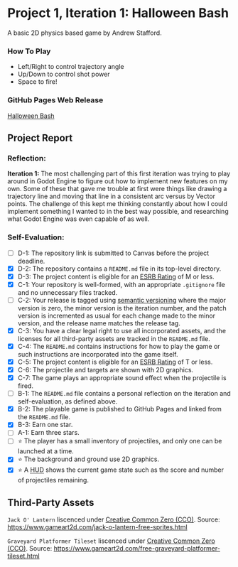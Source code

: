 # Project 1, Iteration 1: Halloween Bash
A basic 2D physics based game by Andrew Stafford.

### How To Play
- Left/Right to control trajectory angle
- Up/Down to control shot power
- Space to fire!

### GitHub Pages Web Release
[Halloween Bash](https://bsu-cs315.github.io/P1--Halloween-Bash/)

## Project Report
### Reflection:
**Iteration 1:**
The most challenging part of this first iteration was trying to play around in Godot Engine to figure out how to implement new features on my own. Some of these that gave me trouble at first were things like drawing a trajectory line and moving that line in a consistent arc versus by Vector points. The challenge of this kept me thinking constantly about how I could implement something I wanted to in the best way possible, and researching what Godot Engine was even capable of as well.

### Self-Evaluation:
- [ ] D-1: The repository link is submitted to Canvas before the project deadline.
- [x] D-2: The repository contains a <code>README.md</code> file in its top-level directory.
- [x] D-3: The project content is eligible for an <a href="https://www.esrb.org/ratings-guide/">ESRB Rating</a> of M or less.
- [x] C-1: Your repository is well-formed, with an appropriate <code>.gitignore</code> file and no unnecessary files tracked.
- [ ] C-2: Your release is tagged using <a href="https://semver.org/">semantic versioning</a> where the major version is zero, the minor version is the iteration number, and the patch version is incremented as usual for each change made to the minor version, and the release name matches the release tag.
- [x] C-3: You have a clear legal right to use all incorporated assets, and the licenses for all third-party assets are tracked in the <code>README.md</code> file.
- [x] C-4: The <code>README.md</code> contains instructions for how to play the game or such instructions are incorporated into the game itself.
- [x] C-5: The project content is eligible for an <a href="https://www.esrb.org/ratings-guide/">ESRB Rating</a> of T or less.
- [x] C-6: The projectile and targets are shown with 2D graphics.
- [x] C-7: The game plays an appropriate sound effect when the projectile is fired.
- [ ] B-1: The <code>README.md</code> file contains a personal reflection on the iteration and self-evaluation, as defined above.
- [x] B-2: The playable game is published to GitHub Pages and linked from the <code>README.md</code> file.
- [x] B-3: Earn one star.
- [ ] A-1: Earn three stars.
- [ ] ⭐ The player has a small inventory of projectiles, and only one can be launched at a time.
- [x] ⭐ The background and ground use 2D graphics.
- [x] ⭐ A <abbr title="Heads-Up Display">HUD</abbr> shows the current game state such as the score and number of projectiles remaining.

## Third-Party Assets
`Jack O' Lantern` liscenced under [Creative Common Zero (CCO)](https://creativecommons.org/publicdomain/zero/1.0/). Source: https://www.gameart2d.com/jack-o-lantern-free-sprites.html

`Graveyard Platformer Tileset` liscenced under [Creative Common Zero (CCO)](https://creativecommons.org/publicdomain/zero/1.0/). Source: https://www.gameart2d.com/free-graveyard-platformer-tileset.html